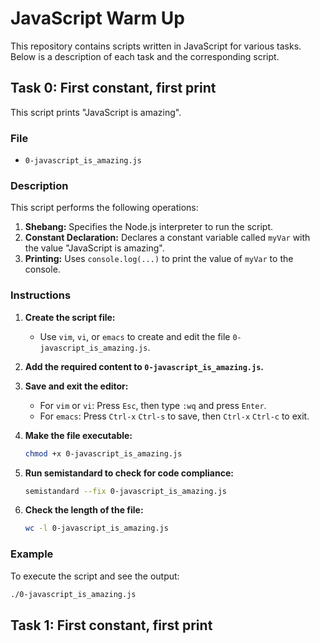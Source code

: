 # JavaScript Warm Up

This repository contains scripts written in JavaScript for various tasks. Below is a description of each task and the corresponding script.

## Task 0: First constant, first print

This script prints "JavaScript is amazing".

### File

- `0-javascript_is_amazing.js`

### Description

This script performs the following operations:
1. **Shebang:** Specifies the Node.js interpreter to run the script.
2. **Constant Declaration:** Declares a constant variable called `myVar` with the value "JavaScript is amazing".
3. **Printing:** Uses `console.log(...)` to print the value of `myVar` to the console.

### Instructions

1. **Create the script file:**
    - Use `vim`, `vi`, or `emacs` to create and edit the file `0-javascript_is_amazing.js`.

2. **Add the required content to `0-javascript_is_amazing.js`.**

3. **Save and exit the editor:**
    - For `vim` or `vi`: Press `Esc`, then type `:wq` and press `Enter`.
    - For `emacs`: Press `Ctrl-x` `Ctrl-s` to save, then `Ctrl-x` `Ctrl-c` to exit.

4. **Make the file executable:**
    ```sh
    chmod +x 0-javascript_is_amazing.js
    ```

5. **Run semistandard to check for code compliance:**
    ```sh
    semistandard --fix 0-javascript_is_amazing.js
    ```

6. **Check the length of the file:**
    ```sh
    wc -l 0-javascript_is_amazing.js
    ```

### Example

To execute the script and see the output:
```sh
./0-javascript_is_amazing.js
```

## Task 1: First constant, first print
